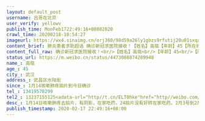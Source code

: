 ```yaml
---
layout: default_post
username: 吕哥在北京
user_verify: yellowv
publish_time: MonFeb1722:49:16+08002020
crawl_time: 20200218-10:54:27
imageurl: https://wx4.sinaimg.cn/orj360/98d59a26ly1gbzs9rfutij20u01sxqad.jpg,https://wx4.sinaimg.cn/orj360/98d59a26ly1gbzs9rx8tij20u01sxn3a.jpg,https://wx2.sinaimg.cn/orj360/98d59a26ly1gbzs9qtvqrj20u0140qaa.jpg,https://wx3.sinaimg.cn/orj360/98d59a26ly1gbzs9s7dbqj20u00jy777.jpg,https://wx4.sinaimg.cn/orj360/98d59a26ly1gbzs9siny9j20s40ulac6.jpg,https://wx1.sinaimg.cn/orj360/98d59a26ly1gbzs9sqzjoj20u01407b0.jpg
content_brief: 肺炎患者求助超话 确诊新冠求医院接收！【姓名】高瓴【年龄】45【所在城市】武汉【所在小区、社区】武昌区水陆街【患病时间】1月14咳嗽肺疼拍片到今日确诊【病情描述】1月14日咳嗽肺疼去拍片，有阴影，在家吃药，24拍片没有好转在家吃药。2月3号到2月16号住隔离酒店一直不舒服，也没有安排任 ...全文
content_full_raw: 确诊新冠求医院接收！<br/>【姓名】高瓴<br/>【年龄】45<br/>【所在城市】武汉<br/>【所在小区、社区】武昌区水陆街<br/>【患病时间】1月14咳嗽肺疼拍片到今日确诊<br/>【病情描述】1月14日咳嗽肺疼去拍片，有阴影，在家吃药，24拍片没有好转在家吃药。2月3号到2月16号住隔离酒店一直不舒服，也没有安排任何核酸检查！自己联系社区自费去人民检查！17日今天确诊！下午开始高烧38.5，血压一下到200。心脏疼，背疼。社区打电话要我妈去社区医院，但是不派车，要我妈妈自己拿着5.6包行李一个人从复兴路地七天酒店走到水陆社区在走到社区医院，需要大概一个小时！社区说没有车可以派！我说把我自己车给你，我妈那里有钥匙，工作人员不同意！我打了武昌区指挥部电话才愿意安排车！安排了一个托货的敞篷车，我妈哪里受得了啊！一个人在后面被寒风吹，社区工作人员坐副驾驶就这样到了社区医院。现在还没有被医院收治<br/>【联系方式】13419578299<br/>【其他紧急联系人】13237155125<adata-url="http://t.cn/ELT0hke"href="http://weibo.com/p/1001018008611000000000000"data-hide=""><spanclass='url-icon'><imgstyle='width:1rem;height:1rem'src='https://h5.sinaimg.cn/upload/2015/09/25/3/timeline_card_small_location_default.png'></span><spanclass="surl-text">北京</span></a>
status_url: https://m.weibo.cn/status/4473088874289948
name_: 高瓴
age_: 45
city_: 武汉
address_: 武昌区水陆街
since_: 1月14咳嗽肺疼拍片到今日确诊
tel_: 13419578299
tel2_: 13237155125<adata-url="http//t.cn/ELT0hke"href="http//weibo.com/p/1001018008611000000000000"data-hide=""><spanclass='url-icon'><imgstyle='width1rem;height1rem'src='https//h5.sinaimg.cn/upload/2015/09/25/3/timeline_card_small_location_default.png'></span><spanclass="surl-text">北京</span></a>
desc_: 1月14日咳嗽肺疼去拍片，有阴影，在家吃药，24拍片没有好转在家吃药。2月3号到2月16号住隔离酒店一直不舒服，也没有安排任何核酸检查！自己联系社区自费去人民检查！17日今天确诊！下午开始高烧38.5，血压一下到200。心脏疼，背疼。社区打电话要我妈去社区医院，但是不派车，要我妈妈自己拿着5.6包行李一个人从复兴路地七天酒店走到水陆社区在走到社区医院，需要大概一个小时！社区说没有车可以派！我说把我自己车给你，我妈那里有钥匙，工作人员不同意！我打了武昌区指挥部电话才愿意安排车！安排了一个托货的敞篷车，我妈哪里受得了啊！一个人在后面被寒风吹，社区工作人员坐副驾驶就这样到了社区医院。现在还没有被医院收治
publish_timestamp: 2020-02-17 22:49:16+08:00
---
```

